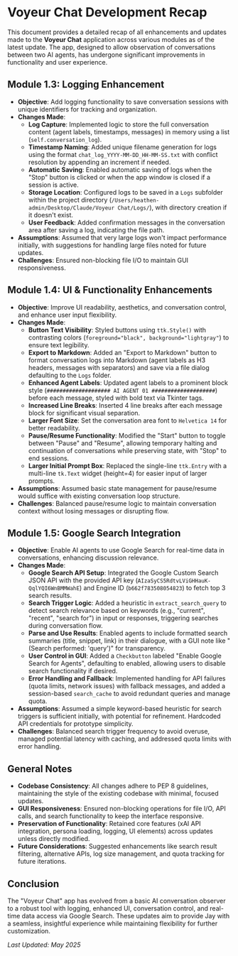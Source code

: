 # Voyeur Chat Development Recap

This document provides a detailed recap of all enhancements and updates made to the **Voyeur Chat** application across various modules as of the latest update. The app, designed to allow observation of conversations between two AI agents, has undergone significant improvements in functionality and user experience.

## Module 1.3: Logging Enhancement
- **Objective**: Add logging functionality to save conversation sessions with unique identifiers for tracking and organization.
- **Changes Made**:
  - **Log Capture**: Implemented logic to store the full conversation content (agent labels, timestamps, messages) in memory using a list (`self.conversation_log`).
  - **Timestamp Naming**: Added unique filename generation for logs using the format `chat_log_YYYY-MM-DD_HH-MM-SS.txt` with conflict resolution by appending an increment if needed.
  - **Automatic Saving**: Enabled automatic saving of logs when the "Stop" button is clicked or when the app window is closed if a session is active.
  - **Storage Location**: Configured logs to be saved in a `Logs` subfolder within the project directory (`/Users/heathen-admin/Desktop/Claude/Voyeur Chat/Logs/`), with directory creation if it doesn't exist.
  - **User Feedback**: Added confirmation messages in the conversation area after saving a log, indicating the file path.
- **Assumptions**: Assumed that very large logs won't impact performance initially, with suggestions for handling large files noted for future updates.
- **Challenges**: Ensured non-blocking file I/O to maintain GUI responsiveness.

## Module 1.4: UI & Functionality Enhancements
- **Objective**: Improve UI readability, aesthetics, and conversation control, and enhance user input flexibility.
- **Changes Made**:
  - **Button Text Visibility**: Styled buttons using `ttk.Style()` with contrasting colors (`foreground="black", background="lightgray"`) to ensure text legibility.
  - **Export to Markdown**: Added an "Export to Markdown" button to format conversation logs into Markdown (agent labels as H3 headers, messages with separators) and save via a file dialog defaulting to the `Logs` folder.
  - **Enhanced Agent Labels**: Updated agent labels to a prominent block style (`####################
AI AGENT 01
####################`) before each message, styled with bold text via Tkinter tags.
  - **Increased Line Breaks**: Inserted 4 line breaks after each message block for significant visual separation.
  - **Larger Font Size**: Set the conversation area font to `Helvetica 14` for better readability.
  - **Pause/Resume Functionality**: Modified the "Start" button to toggle between "Pause" and "Resume", allowing temporary halting and continuation of conversations while preserving state, with "Stop" to end sessions.
  - **Larger Initial Prompt Box**: Replaced the single-line `ttk.Entry` with a multi-line `tk.Text` widget (height=4) for easier input of larger prompts.
- **Assumptions**: Assumed basic state management for pause/resume would suffice with existing conversation loop structure.
- **Challenges**: Balanced pause/resume logic to maintain conversation context without losing messages or disrupting flow.

## Module 1.5: Google Search Integration
- **Objective**: Enable AI agents to use Google Search for real-time data in conversations, enhancing discussion relevance.
- **Changes Made**:
  - **Google Search API Setup**: Integrated the Google Custom Search JSON API with the provided API key (`AIzaSyCS5RdtvLViGHHauK-QqlYQI6WnBMMWahE`) and Engine ID (`b662f783508054823`) to fetch top 3 search results.
  - **Search Trigger Logic**: Added a heuristic in `extract_search_query` to detect search relevance based on keywords (e.g., "current", "recent", "search for") in input or responses, triggering searches during conversation flow.
  - **Parse and Use Results**: Enabled agents to include formatted search summaries (title, snippet, link) in their dialogue, with a GUI note like "(Search performed: 'query')" for transparency.
  - **User Control in GUI**: Added a `Checkbutton` labeled "Enable Google Search for Agents", defaulting to enabled, allowing users to disable search functionality if desired.
  - **Error Handling and Fallback**: Implemented handling for API failures (quota limits, network issues) with fallback messages, and added a session-based `search_cache` to avoid redundant queries and manage quota.
- **Assumptions**: Assumed a simple keyword-based heuristic for search triggers is sufficient initially, with potential for refinement. Hardcoded API credentials for prototype simplicity.
- **Challenges**: Balanced search trigger frequency to avoid overuse, managed potential latency with caching, and addressed quota limits with error handling.

## General Notes
- **Codebase Consistency**: All changes adhere to PEP 8 guidelines, maintaining the style of the existing codebase with minimal, focused updates.
- **GUI Responsiveness**: Ensured non-blocking operations for file I/O, API calls, and search functionality to keep the interface responsive.
- **Preservation of Functionality**: Retained core features (xAI API integration, persona loading, logging, UI elements) across updates unless directly modified.
- **Future Considerations**: Suggested enhancements like search result filtering, alternative APIs, log size management, and quota tracking for future iterations.

## Conclusion
The "Voyeur Chat" app has evolved from a basic AI conversation observer to a robust tool with logging, enhanced UI, conversation control, and real-time data access via Google Search. These updates aim to provide Jay with a seamless, insightful experience while maintaining flexibility for further customization.

*Last Updated: May 2025*
